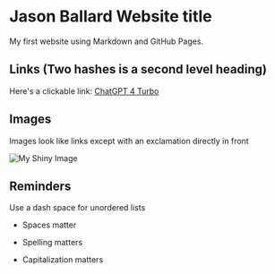 # Jason Ballard Website title

My first website using Markdown and GitHub Pages.

## Links (Two hashes is a second level heading)

Here's a clickable link: [ChatGPT 4 Turbo](https://chat.openai.com/)

## Images

Images look like links except with an exclamation directly in front

![My Shiny Image]()

## Reminders

Use a dash space for unordered lists

- Spaces matter

- Spelling matters

- Capitalization matters
